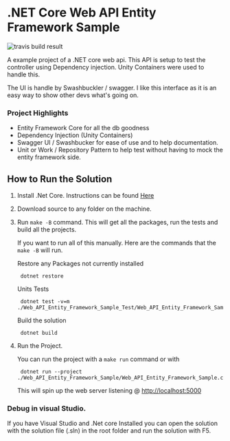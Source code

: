 # .NET Core Web API Entity Framework Sample

![travis build result](https://travis-ci.com/Iukekini/.NET-Core-Web-API-Entity-Framework-Sample.svg?branch=master)

A example project of a .NET core web api. This API is setup to test the controller using Dependency injection. Unity Containers were used to handle this. 

The UI is handle by Swashbuckler / swagger. I like this interface as it is an easy way to show other devs what's going on. 

### Project Highlights


* Entity Framework Core for all the db goodness
* Dependency Injection (Unity Containers) 
* Swagger UI / Swashbucker for ease of use and to help documentation. 
* Unit or Work / Repository Pattern to help test without having to mock the entity framework side. 


## How to Run the Solution

1. Install .Net Core. Instructions can be found [Here](https://dotnet.microsoft.com/download)

2. Download source to any folder on the machine. 

3. Run `make -B` command. This will get all the packages, run the tests and build all the projects.  

   If you want to run all of this manually. Here are the commands that the `make -B` will run.

    Restore any Packages not currently installed

        dotnet restore

    Units Tests

        dotnet test -v=m ./Web_API_Entity_Framework_Sample_Test/Web_API_Entity_Framework_Sample_Test.csproj 

    Build the solution

        dotnet build


4. Run the Project. 

    You can run the project with a `make run` command or with 
    
        dotnet run --project ./Web_API_Entity_Framework_Sample/Web_API_Entity_Framework_Sample.csproj 


    This will spin up the web server listening @ [http://localhost:5000](http://localhost:5000)

### Debug in visual Studio. 

If you have Visual Studio and .Net core Installed you can open the solution with the solution file (.sln) in the root folder and run the solution with F5.  